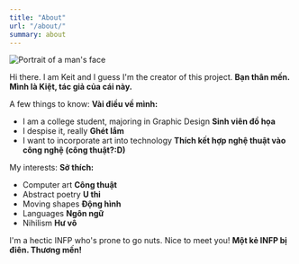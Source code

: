 ```yaml
---
title: "About"
url: "/about/"
summary: about
---
```


![Portrait of a man's face](/img/my%20face%20but%20ugly.jpg "Human")

Hi there. I am Keit and I guess I'm the creator of this project. **Bạn thân mến. Mình là Kiệt, tác giả của cái này.**

A few things to know: **Vài điều về mình:**
- I am a college student, majoring in Graphic Design **Sinh viên đồ họa**
- I despise it, really **Ghét lắm**
- I want to incorporate art into technology **Thích kết hợp nghệ thuật vào công nghệ (công thuật?:D)**

My interests: **Sở thích:**
- Computer art **Công thuật**
- Abstract poetry **U thi**
- Moving shapes **Động hình**
- Languages **Ngôn ngữ**
- Nihilism **Hư vô**

I'm a hectic INFP who's prone to go nuts. Nice to meet you! **Một kẻ INFP bị điên. Thương mến!**